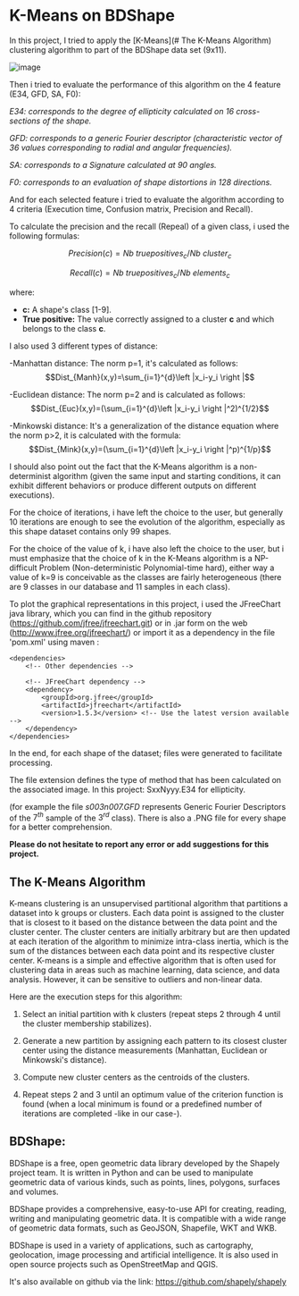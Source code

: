 
# K-Means on BDShape 
In this project, I tried to apply the [K-Means](# The K-Means Algorithm) clustering algorithm to part of the BDShape data set (9x11).

![image](https://github.com/Malekbennabi3/K-Means-on-Bdshape/assets/56505955/52029467-9972-41a5-89f7-c68e3601946c)


Then i tried to evaluate the performance of this algorithm on the 4 feature (E34, GFD, SA, F0):

*E34: corresponds to the degree of ellipticity calculated on 
16 cross-sections of the shape.*

*GFD: corresponds to a generic Fourier descriptor (characteristic vector of 36 values corresponding to radial and angular frequencies).*

*SA: corresponds to a Signature calculated at 90 angles.*

*F0: corresponds to an evaluation of shape distortions 
in 128 directions.*

And for each selected feature i tried to evaluate the algorithm according to 4 criteria (Execution time, Confusion matrix, Precision and Recall).

To calculate the precision and the recall (Repeal) of a given class, i used the following formulas:

$$Precision(c)=Nb\ truepositives_c/Nb\ cluster_c$$

$$Recall(c)=Nb\ truepositives_c/Nb\ elements_c$$

where:          
- **c:** A shape's class [1-9].  
- **True positive:** The value correctly assigned to a cluster **c** and which belongs to the class **c**.

I also used 3 different types of distance:

-Manhattan distance: The norm p=1, it's calculated as follows:
$$Dist_{Manh}(x,y)=\sum_{i=1}^{d}\left |x_i-y_i \right |$$

-Euclidean distance: The norm p=2 and is calculated as follows:
$$Dist_{Euc}(x,y)=(\sum_{i=1}^{d}\left |x_i-y_i \right |^2)^{1/2}$$

-Minkowski distance: It's a generalization of the distance equation where the norm p>2, it is calculated with the formula:  
$$Dist_{Mink}(x,y)=(\sum_{i=1}^{d}\left |x_i-y_i \right |^p)^{1/p}$$


I should also point out the fact that the K-Means algorithm is a non-determinist algorithm (given the same input and starting conditions, it can exhibit different behaviors or produce different outputs on different executions).

For the choice of iterations, i have left the choice to the user, but generally 10 iterations are enough to see the evolution of the algorithm, especially as this shape dataset contains only 99 shapes.

For the choice of the value of k, i have also left the choice to the user, but i must emphasize that the choice of k in the K-Means algorithm is a NP-difficult Problem (Non-deterministic Polynomial-time hard), either way a value of k=9 is conceivable as the classes are fairly heterogeneous (there are 9 classes in our database and 11 samples in each class).

To plot the graphical representations in this project, i used the JFreeChart java library, which you can find in the github repository (https://github.com/jfree/jfreechart.git) or in .jar form on the web (http://www.jfree.org/jfreechart/) or import it as a dependency in the file 'pom.xml' using maven :

```
<dependencies>
    <!-- Other dependencies -->
    
    <!-- JFreeChart dependency -->
    <dependency>
        <groupId>org.jfree</groupId>
        <artifactId>jfreechart</artifactId>
        <version>1.5.3</version> <!-- Use the latest version available -->
    </dependency>
</dependencies>
```

In the end, for each shape of the dataset; files were generated to facilitate processing.

The file extension defines the type of method that has been calculated on the associated image. In this project: SxxNyyy.E34 for ellipticity.

(for example the file *s003n007.GFD* represents  Generic Fourier Descriptors of the $7^{th}$ sample of the $3^{rd}$ class).
There is also a .PNG file for every shape for a better comprehension.

**Please do not hesitate to report any error or add suggestions for this project.**

## The K-Means Algorithm 
K-means clustering is an unsupervised partitional algorithm that partitions a dataset into k groups or clusters. Each data point is assigned to the cluster that is 
closest to it based on the distance between the data point and the cluster center. The cluster centers are initially arbitrary but are then updated at each 
iteration of the algorithm to minimize intra-class inertia, which is the sum of the distances between each data point and its respective cluster center.
K-means is a simple and effective algorithm that is often used for clustering data in areas such as machine learning, data science, and data analysis. However, it 
can be sensitive to outliers and non-linear data.

Here are the execution steps for this algorithm: 
1. Select an initial partition with k clusters (repeat steps 2 through 4 until the cluster membership stabilizes). 

2. Generate a new partition by assigning each pattern to its closest cluster center using the distance measurements (Manhattan, Euclidean or Minkowski's distance). 

3. Compute new cluster centers as the centroids of the clusters. 

4. Repeat steps 2 and 3 until an optimum value of the criterion function is found (when a local minimum is found or a predefined number of iterations are completed -like in our case-). 
## BDShape:
BDShape is a free, open geometric data library developed by the Shapely project team. It is written in Python and can be used to manipulate geometric data of various kinds, such as points, lines, polygons, surfaces and volumes.

BDShape provides a comprehensive, easy-to-use API for creating, reading, writing and manipulating geometric data. It is compatible with a wide range of geometric data formats, such as GeoJSON, Shapefile, WKT and WKB.

BDShape is used in a variety of applications, such as cartography, geolocation, image processing and artificial intelligence. It is also used in open source projects such as OpenStreetMap and QGIS.

It's also available on github via the link:
https://github.com/shapely/shapely
